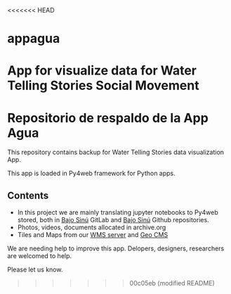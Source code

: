<<<<<<< HEAD
# appagua
App for visualize data for Water Telling Stories Social Movement
=======
# Repositorio de respaldo de la App Agua

This repository contains backup for Water Telling Stories data visualization App.

This app is loaded in Py4web framework for Python apps.

## Contents

- In this project we are mainly translating jupyter notebooks to Py4web stored, both in [Bajo Sinú](https://gitlab.com/epopeya/bajosinu) GitLab and [Bajo Sinú](https://github.com/redhumus/BajoSinu) Github repositories.
- Photos, videos, documents allocated in archive.org
- Tiles and Maps from our [WMS server](https://redhumus.org:8443/geoserver) and [Geo CMS](https://redhumus.org:8443/geonetwork)

We are needing help to improve this app. Delopers, designers, researchers are welcomed to help.

Please let us know.


 
>>>>>>> 00c05eb (modified README)
